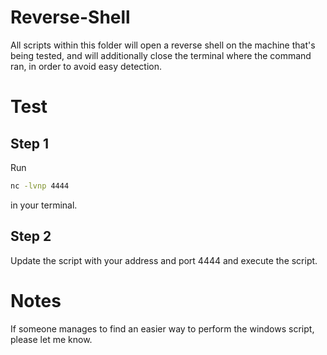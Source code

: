 # Reverse-Shell

All scripts within this folder will open a reverse shell on the machine that's being tested, and will additionally close the terminal where the command ran, in order to avoid easy detection.

# Test

## Step 1
Run

```bash
nc -lvnp 4444
```
in your terminal.

## Step 2

Update the script with your address and port 4444 and execute the script.

# Notes
If someone manages to find an easier way to perform the windows script, please let me know.